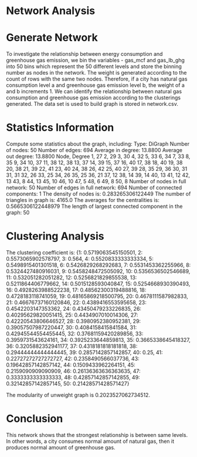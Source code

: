 # Network Analysis

# Generate Network

To investigate the relationship between energy consumption and greenhouse gas emission, we bin the variables - gas_mcf and gas_lb_ghg into 50 bins which represent the 50 different levels and store the binning number as nodes in the network. The weight is generated according to the count of rows with the same two nodes. Therefore, if a city has natural gas consumption level a and greenhouse gas emission level b, the weight of a and b increments 1. We can identify the relationship between natural gas consumption and greenhouse gas emission according to the clusterings generated. The data set is used to build graph is stored in network.csv.

# Statistics Information 

Compute some statistics about the graph, including:
Type: DiGraph
Number of nodes: 50
Number of edges: 694
Average in degree:  13.8800
Average out degree:  13.8800
Node, Degree
1, 27
2, 29
3, 30
4, 32
5, 33
6, 34
7, 33
8, 35
9, 34
10, 37
11, 38
12, 38
13, 37
14, 39
15, 37
16, 40
17, 38
18, 40
19, 38
20, 38
21, 39
22, 41
23, 40
24, 38
26, 42
25, 40
27, 39
28, 35
29, 36
30, 31
31, 31
32, 26
33, 25
34, 26
35, 25
36, 21
37, 12
38, 14
39, 14
40, 13
41, 12
42, 13
43, 8
44, 13
45, 10
46, 10
47, 5
48, 6
49, 8
50, 8
Number of nodes in full network:  50
Number of edges in full network:  694
Number of connected components: 1
The density of nodes is:  0.283265306122449
The number of triangles in graph is:  4165.0
The averages for the centralities is:  0.5665306122448979
The length of largest connected component in the graph:  50

# Clustering Analysis

The clustering coefficient is:  {1: 0.5719063545150501, 2: 0.5573065902578797, 3: 0.564, 4: 0.5520833333333334, 5: 0.5498915401301518, 6: 0.5426829268292683, 7: 0.5531453362255966, 8: 0.5324427480916031, 9: 0.5458248472505092, 10: 0.5356536502546689, 11: 0.532051282051282, 12: 0.5256821829855538, 13: 0.5211864406779662, 14: 0.5015128593040847, 15: 0.5254668930390493, 16: 0.4928263988522238, 17: 0.48562300319488816, 18: 0.4728183118741059, 19: 0.48165869218500795, 20: 0.4678111587982833, 21: 0.46676737160120846, 22: 0.4389416553595658, 23: 0.4542203147353362, 24: 0.43450479233226835, 26: 0.40295629820051415, 25: 0.4434907010014306, 27: 0.42220543806646527, 28: 0.3980952380952381, 29: 0.39057507987220447, 30: 0.4084158415841584, 31: 0.42945544554455445, 32: 0.37681159420289856, 33: 0.3959731543624161, 34: 0.3925233644859813, 35: 0.3665338645418327, 36: 0.3205882352941177, 37: 0.4318181818181818, 38: 0.29444444444444445, 39: 0.2857142857142857, 40: 0.25, 41: 0.22727272727272727, 42: 0.2358490566037736, 43: 0.19642857142857142, 44: 0.1509433962264151, 45: 0.2159090909090909, 46: 0.26136363636363635, 47: 0.3333333333333333, 48: 0.42857142857142855, 49: 0.32142857142857145, 50: 0.21428571428571427}

The modularity of unweight graph is 0.2023527062734512.

# Conclusion

This network shows that the strongest relationship is between same levels. In other words, a city consumes normal amount of natural gas, then it produces normal amount of greenhouse gas. 
